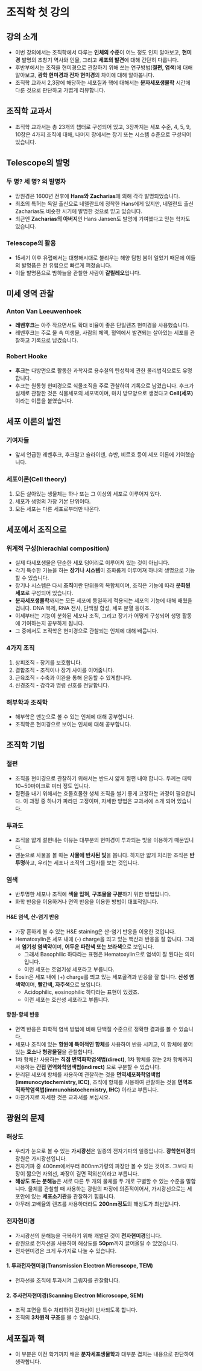 # 조직학 첫 강의

## 강의 소개

* 이번 강의에서는 조직학에서 다루는 **인체의 수준**이 어느 정도 인지 알아보고, **현미경** 발명의 초창기 역사와 인물, 그리고 **세포의 발견**에 대해 간단히 다룹니다.
* 후반부에서는 조직을 현미경으로 관찰하기 위해 쓰는 연구방법(**절편, 염색**)에 대해 알아보고, **광학 현미경과 전자 현미경**의 차이에 대해 알아봅니다.
* 조직학 교과서 2,3장에 해당하는 세포질과 핵에 대해서는 **분자세포생물학** 시간에 다룬 것으로 판단하고 가볍게 리뷰합니다.

## 조직학 교과서

* 조직학 교과서는 총 23개의 챕터로 구성되어 있고, 3장까지는 세포 수준, 4, 5, 9, 10장은 4가지 조직에 대해, 나머지 장에서는 장기 또는 시스템 수준으로 구성되어 있습니다.

## Telescope의 발명

### 두 명? 세 명? 의 발명자

* 망원경은 1600년 전후에 **Hans와 Zacharias**에 의해 각각 발명되었습니다.
* 최초의 특허는 독일 출신으로 네델란드에 정착한 Hans에게 있지만, 네델란드 출신 Zacharias도 비슷한 시기에 발명한 것으로 믿고 있습니다.
* 최근엔 **Zacharias의 아버지**인 Hans Jansen도 발명에 기여했다고 믿는 학자도 있습니다.

### Telescope의 활용

* 15세기 이후 유럽에서는 대항해시대로 불리우는 해양 탐험 붐이 일었기 때문에 이들의 발명품은 전 유럽으로 빠르게 퍼졌습니다.
* 이들 발명품으로 밤하늘을 관찰한 사람이 **갈릴레오**입니다.

## 미세 영역 관찰

### Anton Van Leeuwenhoek

* **레벤후크**는 아주 작으면서도 확대 비율이 좋은 단일렌즈 현미경을 사용했습니다.
* 레벤후크는 주로 물 속 미생물, 사람의 체액, 혈액에서 발견되는 살아있는 세포를 관찰하고 기록으로 남겼습니다.

### Robert Hooke

* **후크**는 다방면으로 활동한 과학자로 용수철의 탄성력에 관한 물리법칙으로도 유명합니다.
* 후크는 원통형 현미경으로 식물조직을 주로 관찰하여 기록으로 남겼습니다. 후크가 실제로 관찰한 것은 식물세포의 세포벽이며, 마치 방모양으로 생겼다고 **Cell(세포)** 이라는 이름을 붙였습니다.

## 세포 이론의 발전

### 기여자들

* 앞서 언급한 레벤후크, 후크말고 슐라이덴, 슈반, 비르효 등이 세포 이론에 기여했습니다.

### 세포이론(Cell theory)

1. 모든 살아있는 생물체는 하나 또는 그 이상의 세포로 이루어져 있다.
1. 세포가 생명의 가장 기본 단위이다.
1. 모든 세포는 다른 세포로부터만 나온다.

## 세포에서 조직으로

### 위계적 구성(hierachial composition)

* 실제 다세포생물은 단순한 세포 덩어리로 이루어져 있는 것이 아닙니다.
* 각기 특수한 기능을 하는 **장기나 시스템**이 조화롭게 이루어져 하나의 생명으로 기능할 수 있습니다. 
* 장기나 시스템은 다시 **조직**이란 단위들의 복합체이며, 조직은 기능에 따라 **분화된 세포**로 구성되어 있습니다.
* **분자세포생물학**까지는 모든 세포에 동일하게 적용되는 세포의 기능에 대해 배웠을 겁니다. DNA 복제, RNA 전사, 단백질 합성, 세포 분열 등이죠.
* 이제부터는 기능이 분화된 세포나 조직, 그리고 장기가 어떻게 구성되어 생명 활동에 기여하는지 공부하게 됩니다.
* 그 중에서도 조직학은 현미경으로 관찰되는 인체에 대해 배웁니다.

### 4가지 조직

1. 상피조직 - 장기를 보호합니다.
1. 결합조직 - 조직이나 장기 사이를 이어줍니다.
1. 근육조직 - 수축과 이완을 통해 운동할 수 있게합니다.
1. 신경조직 - 감각과 명령 신호를 전달합니다.

### 해부학과 조직학

* 해부학은 맨눈으로 볼 수 있는 인체에 대해 공부합니다.
* 조직학은 현미경으로 보이는 인체에 대해 공부합니다.

## 조직학 기법

### 절편

* 조직을 현미경으로 관찰하기 위해서는 반드시 얇게 절편 내야 합니다. 두께는 대략 10~50마이크로 미터 정도 입니다.
* 절편을 내기 위해서는 흐물흐물한 생체 조직을 썰기 좋게 고정하는 과정이 필요합니다. 이 과정 중 하나가 파라핀 고정이며, 자세한 방법은 교과서에 소개 되어 있습니다.

### 투과도

* 조직을 얇게 절편내는 이유는 대부분의 현미경이 투과되는 빛을 이용하기 때문입니다.
* 맨눈으로 사물을 볼 때는 **사물에 반사된 빛**을 봅니다. 하지만 얇게 처리한 조직은 **반투명**하고, 우리는 세포나 조직의 그림자를 보는 것입니다.

### 염색

* 반투명한 세포나 조직에 **색을 입혀**, **구조물을 구분**하기 위한 방법입니다.
* 화학 반응을 이용하거나 면역 반응을 이용한 방법이 대표적입니다.

#### H&E 염색, 산-염기 반응

* 가장 흔하게 볼 수 있는 H&E staining은 산-염기 반응을 이용한 것입니다.
* Hematoxylin은 세포 내에 (-) charge을 띄고 있는 핵산과 반응을 잘 합니다. 그래서 **염기성 염색약**이며, **어두운 파란색 또는 보라색**으로 보입니다.
  * 그래서 Basophilic 하다라는 표현은 Hematoxylin으로 염색이 잘 된다는 의미입니다.
  * 이런 세포는 호염기성 세포라고 부릅니다.
* Eosin은 세포 내에 (+) charge를 띄고 있는 세포골격과 반응을 잘 합니다. **산성 염색약**이며, **빨간색, 자주색**으로 보입니다.
  * Acidophilic, eosinophilic 하다라는 표현이 있겠죠.
  * 이런 세포는 호산성 세포라고 부릅니다.

#### 항원-항체 반응

* 면역 반응은 화학적 염색 방법에 비해 단백질 수준으로 정확한 결과를 볼 수 있습니다.
* 세포나 조직에 있는 **항원에 특이적인 항체**를 사용하여 반응 시키고, 이 항체에 붙어 있는 **효소나 형광물질**을 관찰합니다.
* 1차 항체만 사용하는 **직접 면역화학염색법(direct)**, 1차 항체를 잡는 2차 항체까지 사용하는 **간접 면역화학염색법(indirect)** 으로 구분할 수 있습니다.
* 분리된 세포에 항체를 사용하여 관찰하는 것을 **면역세포화학염색법(immunocytochemistry, ICC)**, 조직에 항체를 사용하여 관찰하는 것을 **면역조직화학염색법(immunohistochemistry, IHC)** 이라고 부릅니다.
* 마찬가지로 자세한 것은 교과서를 보십시오.

## 광원의 문제

### 해상도

* 우리가 눈으로 볼 수 있는 **가시광선**은 일종의 전자기파의 일종입니다. **광학현미경**의 광원은 가시광선입니다.
* 전자기파 중 400nm에서부터 800nm가량의 파장만 볼 수 있는 것이죠. 그보다 파장이 짧으면 자외선, 파장이 길면 적외선이라고 부릅니다.
* **해상도 또는 분해능**은 서로 다른 두 개의 물체를 두 개로 구별할 수 있는 수준을 말합니다. 물체를 관찰할 때 사용하는 광원의 파장에 의존적이어서, 가시광선으로는 세포안에 있는 **세포소기관**을 관찰하기 힘듭니다.
* 아무래 고배율의 렌즈를 사용하더라도 **200nm정도**의 해상도가 최선입니다.

### 전자현미경

* 가시광선의 분해능을 극복하기 위해 개발된 것이 **전자현미경**입니다. 
* 광원으로 전자선을 사용하여 해상도를 **50pm**까지 끌어올릴 수 있었습니다.
* 전자현미경은 크게 두가지로 나눌 수 있습니다.

#### 1. 투과전자현미경(Transmission Electron Microscope, TEM)

* 전자선을 조직에 투과시켜 그림자를 관찰합니다.

#### 2. 주사전자현미경(Scanning Electron Microscope, SEM)

* 조직 표면을 특수 처리하여 전자선이 반사되도록 합니다.
* 조직의 **3차원적 구조**를 볼 수 있습니다.

## 세포질과 핵

* 이 부분은 이전 학기까지 배운 **분자세포생물학**과 대부분 겹치는 내용으로 판단하여 생략합니다.
